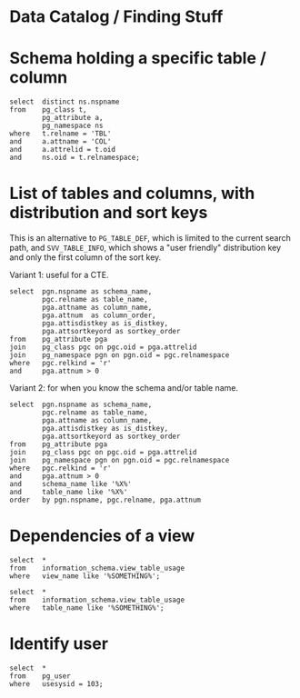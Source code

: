 # Data Catalog / Finding Stuff

# Schema holding a specific table / column

```
select  distinct ns.nspname
from    pg_class t,
        pg_attribute a,
        pg_namespace ns
where   t.relname = 'TBL'
and     a.attname = 'COL'
and     a.attrelid = t.oid
and     ns.oid = t.relnamespace;
```


# List of tables and columns, with distribution and sort keys

This is an alternative to `PG_TABLE_DEF`, which is limited to the current search path,
and `SVV_TABLE_INFO`, which shows a "user friendly" distribution key and only the first
column of the sort key.

Variant 1: useful for a CTE.

```
select  pgn.nspname as schema_name,
        pgc.relname as table_name,
        pga.attname as column_name,
        pga.attnum  as column_order,
        pga.attisdistkey as is_distkey,
        pga.attsortkeyord as sortkey_order
from    pg_attribute pga
join    pg_class pgc on pgc.oid = pga.attrelid
join    pg_namespace pgn on pgn.oid = pgc.relnamespace
where   pgc.relkind = 'r'
and     pga.attnum > 0
```

Variant 2: for when you know the schema and/or table name.

```
select  pgn.nspname as schema_name,
        pgc.relname as table_name,
        pga.attname as column_name,
        pga.attisdistkey as is_distkey,
        pga.attsortkeyord as sortkey_order
from    pg_attribute pga
join    pg_class pgc on pgc.oid = pga.attrelid
join    pg_namespace pgn on pgn.oid = pgc.relnamespace
where   pgc.relkind = 'r'
and     pga.attnum > 0
and     schema_name like '%X%'
and     table_name like '%X%'
order   by pgn.nspname, pgc.relname, pga.attnum
```


# Dependencies of a view

```
select  *
from    information_schema.view_table_usage
where   view_name like '%SOMETHING%';
```

```
select  *
from    information_schema.view_table_usage
where   table_name like '%SOMETHING%';
```


# Identify user

```
select  *
from    pg_user
where   usesysid = 103;
```
